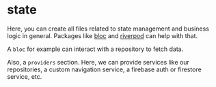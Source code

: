 # **state**
Here, you can create all files related to state management and business logic in general. Packages like [bloc](https://pub.dev/packages/bloc) and [riverpod](https://pub.dev/packages/riverpod) can help with that.

A `bloc` for example can interact with a repository to fetch data.

Also, a `providers` section. Here, we can provide services like our repositories, a custom navigation service, a firebase auth or firestore service, etc.